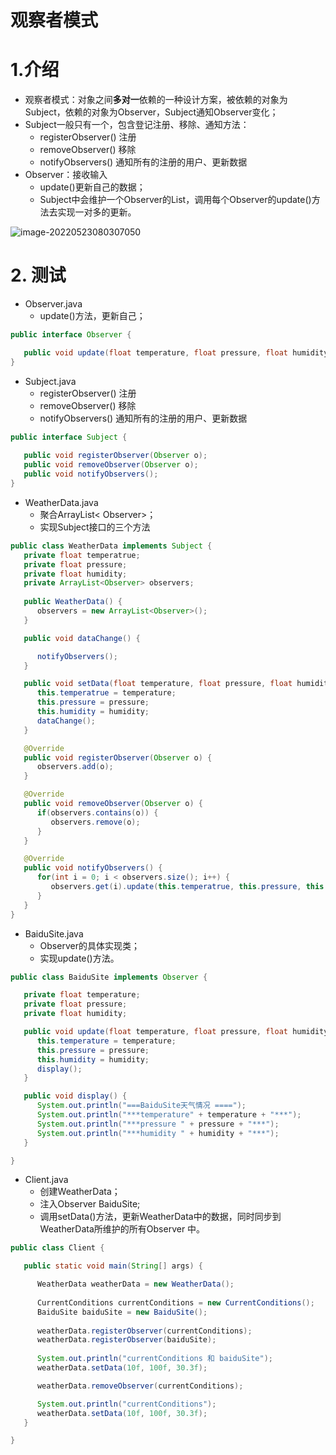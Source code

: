 # 观察者模式

# 1.介绍

- 观察者模式：对象之间**多对一**依赖的一种设计方案，被依赖的对象为Subject，依赖的对象为Observer，Subject通知Observer变化；
- Subject一般只有一个，包含登记注册、移除、通知方法：
  - registerObserver() 注册
  - removeObserver() 移除
  - notifyObservers() 通知所有的注册的用户、更新数据
- Observer：接收输入
  - update()更新自己的数据；
  - Subject中会维护一个Observer的List，调用每个Observer的update()方法去实现一对多的更新。

![image-20220523080307050](http://six-double-seven.oss-cn-beijing.aliyuncs.com/img/observer.png)

# 2. 测试

- Observer.java
  - update()方法，更新自己；

```java
public interface Observer {

   public void update(float temperature, float pressure, float humidity);
}
```

- Subject.java
  - registerObserver() 注册
  - removeObserver() 移除
  - notifyObservers() 通知所有的注册的用户、更新数据

```java
public interface Subject {
   
   public void registerObserver(Observer o);
   public void removeObserver(Observer o);
   public void notifyObservers();
}
```

- WeatherData.java
  - 聚合ArrayList< Observer>；
  - 实现Subject接口的三个方法

```java
public class WeatherData implements Subject {
   private float temperatrue;
   private float pressure;
   private float humidity;
   private ArrayList<Observer> observers;
   
   public WeatherData() {
      observers = new ArrayList<Observer>();
   }

   public void dataChange() {

      notifyObservers();
   }

   public void setData(float temperature, float pressure, float humidity) {
      this.temperatrue = temperature;
      this.pressure = pressure;
      this.humidity = humidity;
      dataChange();
   }

   @Override
   public void registerObserver(Observer o) {
      observers.add(o);
   }

   @Override
   public void removeObserver(Observer o) {
      if(observers.contains(o)) {
         observers.remove(o);
      }
   }

   @Override
   public void notifyObservers() {
      for(int i = 0; i < observers.size(); i++) {
         observers.get(i).update(this.temperatrue, this.pressure, this.humidity);
      }
   }
}
```

- BaiduSite.java
  - Observer的具体实现类；
  - 实现update()方法。

```java
public class BaiduSite implements Observer {

   private float temperature;
   private float pressure;
   private float humidity;

   public void update(float temperature, float pressure, float humidity) {
      this.temperature = temperature;
      this.pressure = pressure;
      this.humidity = humidity;
      display();
   }

   public void display() {
      System.out.println("===BaiduSite天气情况 ====");
      System.out.println("***temperature" + temperature + "***");
      System.out.println("***pressure " + pressure + "***");
      System.out.println("***humidity " + humidity + "***");
   }

}
```

- Client.java
  - 创建WeatherData；
  - 注入Observer BaiduSite;
  - 调用setData()方法，更新WeatherData中的数据，同时同步到WeatherData所维护的所有Observer 中。

```Java
public class Client {

   public static void main(String[] args) {

      WeatherData weatherData = new WeatherData();
      
      CurrentConditions currentConditions = new CurrentConditions();
      BaiduSite baiduSite = new BaiduSite();
      
      weatherData.registerObserver(currentConditions);
      weatherData.registerObserver(baiduSite);
      
      System.out.println("currentConditions 和 baiduSite");
      weatherData.setData(10f, 100f, 30.3f);

      weatherData.removeObserver(currentConditions);

      System.out.println("currentConditions");
      weatherData.setData(10f, 100f, 30.3f);
   }

}
```













